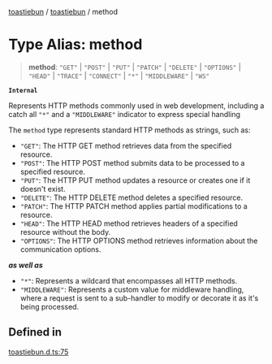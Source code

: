 [toastiebun](../wiki/globals) / [toastiebun](../wiki/Namespace.toastiebun) / method

# Type Alias: method

> **method**: `"GET"` \| `"POST"` \| `"PUT"` \| `"PATCH"` \| `"DELETE"` \| `"OPTIONS"` \| `"HEAD"` \| `"TRACE"` \| `"CONNECT"` \| `"*"` \| `"MIDDLEWARE"` \| `"WS"`

**`Internal`**

Represents HTTP methods commonly used in web development, including a catch all `"*"` and a `"MIDDLEWARE"` indicator
to express special handling

The `method` type represents standard HTTP methods as strings, such as:
- `"GET"`: The HTTP GET method retrieves data from the specified resource.
- `"POST"`: The HTTP POST method submits data to be processed to a specified resource.
- `"PUT"`: The HTTP PUT method updates a resource or creates one if it doesn't exist.
- `"DELETE"`: The HTTP DELETE method deletes a specified resource.
- `"PATCH"`: The HTTP PATCH method applies partial modifications to a resource.
- `"HEAD"`: The HTTP HEAD method retrieves headers of a specified resource without the body.
- `"OPTIONS"`: The HTTP OPTIONS method retrieves information about the communication options.

***as well as***
- `"*"`: Represents a wildcard that encompasses all HTTP methods.
- `"MIDDLEWARE"`: Represents a custom value for middleware handling, where a request is sent
to a sub-handler to modify or decorate it as it's being processed.

## Defined in

[toastiebun.d.ts:75](https://github.com/IsCoffeeTho/toastiebun/blob/68db60f7ee85daa2fa2dfd3ba3c6e7fae88c338b/src/toastiebun.d.ts#L75)
